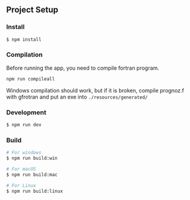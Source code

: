 ## Project Setup

### Install

```bash
$ npm install
```

### Compilation
Before running the app, you need to compile fortran program.
```bash
npm run compileall
```
Windows compilation should work, but if it is broken, compile prognoz.f with gfrotran and put an exe into ```./resources/generated/```

### Development

```bash
$ npm run dev
```

### Build

```bash
# For windows
$ npm run build:win

# For macOS
$ npm run build:mac

# For Linux
$ npm run build:linux
```
